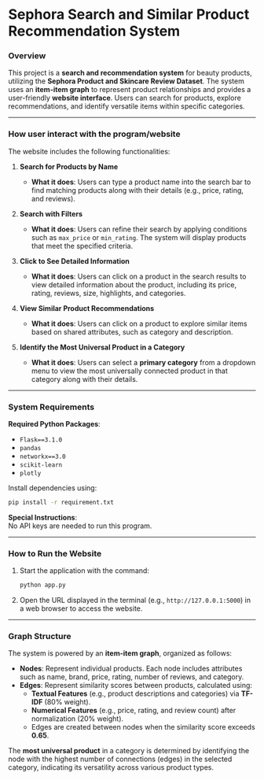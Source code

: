 # Sephora Search and Similar Product Recommendation System

### Overview
This project is a **search and recommendation system** for beauty products, utilizing the **Sephora Product and Skincare Review Dataset**. The system uses an **item-item graph** to represent product relationships and provides a user-friendly **website interface**. Users can search for products, explore recommendations, and identify versatile items within specific categories.

---

### How user interact with the program/website

The website includes the following functionalities:

1. **Search for Products by Name**  
   - **What it does**: Users can type a product name into the search bar to find matching products along with their details (e.g., price, rating, and reviews).

2. **Search with Filters**  
   - **What it does**: Users can refine their search by applying conditions such as `max_price` or `min_rating`. The system will display products that meet the specified criteria.
   
3. **Click to See Detailed Information**
   - **What it does**: Users can click on a product in the search results to view detailed information about the product, including its price, rating, reviews, size, highlights, and categories.

4. **View Similar Product Recommendations**  
   - **What it does**: Users can click on a product to explore similar items based on shared attributes, such as category and description.

5. **Identify the Most Universal Product in a Category**  
   - **What it does**: Users can select a **primary category** from a dropdown menu to view the most universally connected product in that category along with their details. 
---

### System Requirements
**Required Python Packages**:
- `Flask==3.1.0`
- `pandas`
- `networkx==3.0`
- `scikit-learn`
- `plotly`

Install dependencies using:
```bash
pip install -r requirement.txt
```

**Special Instructions**:  
No API keys are needed to run this program.

---

### How to Run the Website

1. Start the application with the command:
   ```bash
   python app.py
   ```
2. Open the URL displayed in the terminal (e.g., `http://127.0.0.1:5000`) in a web browser to access the website.

---

### Graph Structure

The system is powered by an **item-item graph**, organized as follows:

- **Nodes**: Represent individual products. Each node includes attributes such as name, brand, price, rating, number of reviews, and category.
- **Edges**: Represent similarity scores between products, calculated using:
  - **Textual Features** (e.g., product descriptions and categories) via **TF-IDF** (80% weight).
  - **Numerical Features** (e.g., price, rating, and review count) after normalization (20% weight).  
  - Edges are created between nodes when the similarity score exceeds **0.65**.

The **most universal product** in a category is determined by identifying the node with the highest number of connections (edges) in the selected category, indicating its versatility across various product types.
